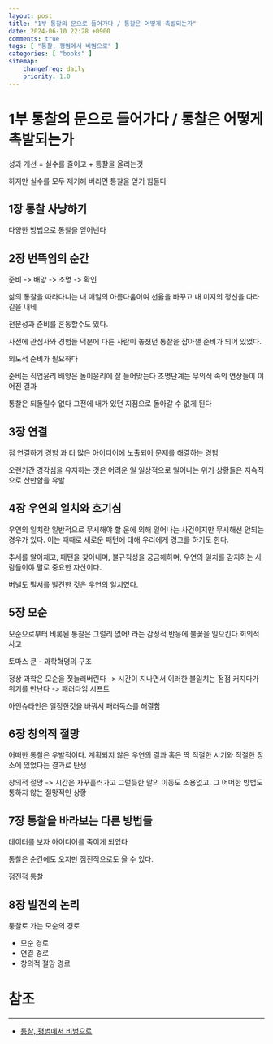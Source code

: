 ```yaml
---
layout: post
title: "1부 통찰의 문으로 들어가다 / 통찰은 어떻게 촉발되는가"
date: 2024-06-10 22:28 +0900
comments: true
tags: [ "통찰, 평범에서 비범으로" ]
categories: [ "books" ]
sitemap:
    changefreq: daily
    priority: 1.0
---
```


# 1부 통찰의 문으로 들어가다 / 통찰은 어떻게 촉발되는가

성과 개선 = 실수를 줄이고 + 통찰을 올리는것

하지만 실수를 모두 제거해 버리면 통찰을 얻기 힘들다

## 1장 통찰 사냥하기

다양한 방법으로 통찰을 얻어낸다

## 2장 번뜩임의 순간

준비 -> 배양 -> 조명 -> 확인

삶의 통찰을 따라다니는
내 매일의 아름다움이여 선율을 바꾸고
내 미지의 정신을 따라 길을 내네

전문성과 준비를 혼동할수도 있다.

사전에 관심사와 경험들 덕분에 다른 사람이 놓쳤던 통찰을 잡아챌 준비가 되어 있었다.

의도적 준비가 필요하다

준비는 직업윤리
배양은 놀이윤리에 잘 들어맞는다
조명단계는 무의식 속의 연상들이 이어진 결과

통찰은 되돌릴수 없다 그전에 내가 있던 지점으로 돌아갈 수 없게 된다

## 3장 연결
점 연결하기 경험 과 더 많은 아이디어에 노출되어 문제를 해결하는 경험

오랜기간 경각심을 유지하는 것은 어려운 일
일상적으로 일어나는 위기 상황들은 지속적으로 산만함을 유발

## 4장 우연의 일치와 호기심
우연의 일치란 일반적으로 무시해야 할 운에 의해 일어나는 사건이지만 무시해선 안되는 경우가 있다.
이는 때때로 새로운 패턴에 대해 우리에게 경고를 하기도 한다.

추세를 알아채고, 패턴을 찾아내며, 불규칙성을 궁금해하며, 우연의 일치를 감지하는 사람들이야 말로 중요한 자산이다.

버넬도 펄서를 발견한 것은 우연의 일치였다.
## 5장 모순
모순으로부터 비롯된 통찰은 그럴리 없어! 라는 감정적 반응에 불꽃을 일으킨다
회의적 사고

토마스 쿤 - 과학혁명의 구조

정상 과학은 모순을 짓눌러버린다 -> 시간이 지나면서 이러한 불일치는 점점 커지다가 위기를 만난다 -> 패러다임 시프트

아인슈타인은 일정한것을 바꿔서 패러독스를 해결함


## 6장 창의적 절망
어떠한 통찰은 우발적이다. 계획되지 않은 우연의 결과 혹은 딱 적절한 시기와 적절한 장소에 있었다는 결과로 탄생

창의적 절망 -> 시간은 자꾸흘러가고 그럴듯한 말의 이동도 소용없고, 그 어떠한 방법도 통하지 않는 절망적인 상황

## 7장 통찰을 바라보는 다른 방법들
데이터를 보자 아이디어를 죽이게 되었다

통찰은 순간에도 오지만 점진적으로도 올 수 있다.

점진적 통찰

## 8장 발견의 논리

퉁찰로 가는 모순의 경로

* 모순 경로 
* 연결 경로
* 창의적 절망 경로

# 참조
-----

* [통찰, 평범에서 비범으로](https://m.yes24.com/Goods/Detail/15850970)
